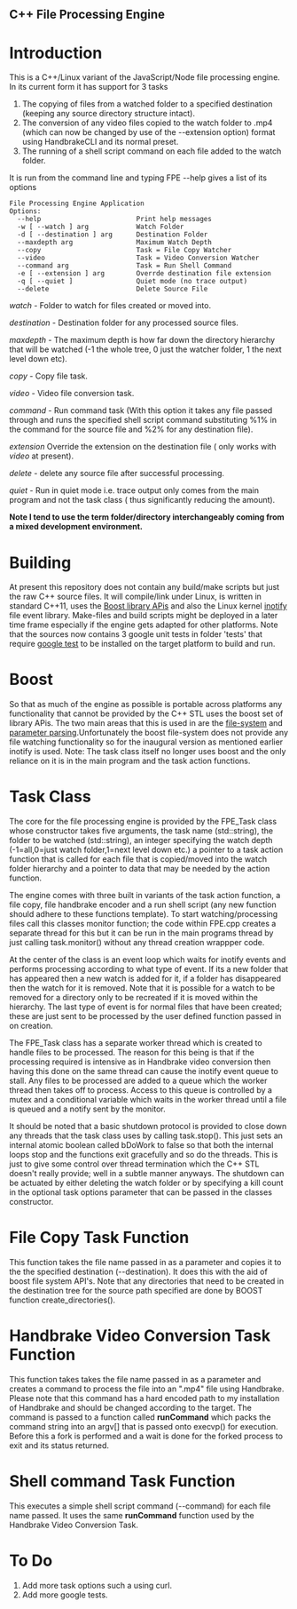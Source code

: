 ## C++ File Processing Engine ##

# Introduction #

This is a C++/Linux variant of the JavaScript/Node file processing engine. In its current form it has support for 3 tasks 

1. The copying of files from a watched folder to a specified destination (keeping any source directory structure intact).
1. The conversion of any video files copied to the watch folder to .mp4 (which can now be changed by use of the --extension option) format using HandbrakeCLI and its normal preset. 
1. The running of a shell script command on each file added to the watch folder.

It is run from the command line and typing FPE --help gives a list of its options

    File Processing Engine Application
    Options:
      --help 					 	Print help messages
      -w [ --watch ] arg 			Watch Folder
      -d [ --destination ] arg	 	Destination Folder
      --maxdepth arg  				Maximum Watch Depth
      --copy  						Task = File Copy Watcher
      --video 						Task = Video Conversion Watcher
      --command arg   				Task = Run Shell Command
      -e [ --extension ] arg  		Overrde destination file extension
      -q [ --quiet ]                Quiet mode (no trace output)
      --delete						Delete Source File
 
*watch* - Folder to watch for files created or moved into.

*destination* - Destination folder for any processed source files.

*maxdepth* - The maximum depth is how far down  the directory hierarchy that will be watched (-1 the whole tree, 0 just the watcher folder, 1 the next level down etc).

*copy* - Copy file task.

*video* - Video file conversion task.

*command* - Run command task (With this option it takes any file passed through and runs the specified shell script command substituting %1% in the command for the source file and %2% for any destination file).

*extension* Override the extension on the destination file ( only works with *video* at present).

*delete* - delete any source file after successful processing.

*quiet* - Run in quiet mode i.e. trace output only comes from the main program and not the task class ( thus significantly reducing the amount).

**Note I tend to use the term folder/directory interchangeably coming from a mixed development environment.**

# Building #

At present this repository does not contain any build/make scripts but just the raw C++ source files. It will compile/link under Linux, is written in standard C++11, uses the [Boost library APis](http://www.boost.org/) and also the Linux kernel [inotify](https://en.wikipedia.org/wiki/Inotify) file event library. Make-files and build scripts might be deployed in a later time frame especially if the engine gets adapted for other platforms. Note that the sources now contains 3 google unit tests in folder 'tests' that require [google test](https://github.com/google/googletest) to be installed on the target platform to build and run.

# Boost #

So that as much of the engine as possible is portable across platforms any functionality that cannot be provided by the C++ STL uses the boost set of library APis. The two main areas that this is used in are the [file-system](http://www.boost.org/doc/libs/1_62_0/libs/filesystem/doc/index.htm) and [parameter parsing](http://www.boost.org/doc/libs/1_62_0/libs/parameter/doc/html/index.html).Unfortunately the boost file-system does not provide any file watching functionality so for the inaugural version as mentioned earlier  inotify is used. Note: The task class itself no longer uses boost and the only reliance on it is in the main program and the task action functions.

# Task Class #

The core for the file processing engine is provided by the FPE_Task class whose constructor takes five arguments, the task name (std::string), the folder to be watched (std::string), an integer specifying the watch depth (-1=all,0=just watch folder,1=next level down etc.) a pointer to a task action function that is called for each file that is copied/moved into the watch folder hierarchy and a pointer to data that may be needed by the action function.

The engine comes with three built in variants of the task action function, a file copy, file handbrake encoder and a run shell script (any new function should adhere to these functions template). To start watching/processing files call this classes monitor function; the code within FPE.cpp creates a separate thread for this but it can be run in the main programs thread by just calling task.monitor() without any thread creation wrappper code.

At the center of the class is an event loop which waits for inotify events and performs processing according to what type of event. If its a new folder that has appeared then a new watch is added for it, if a folder has disappeared then the watch for it is removed. Note that it is possible for a watch to be removed for a directory only to be recreated if it is moved within the hierarchy. The last type of event is for normal files that have been created; these are just sent to be processed by the user defined function passed in on creation.

The FPE_Task class has a separate worker thread which is created to handle files to be processed. The reason for this being is that if the processing required is intensive as in Handbrake video conversion then having this done on the same thread can cause the inotify event queue to stall. Any files to be processed are added to a queue which the worker thread then takes off to process. Access to this queue is controlled by a mutex and a conditional variable which waits in the worker thread until a file is queued and a notify sent by the monitor.

It should be noted that a basic shutdown protocol is provided to close down any threads that the task class uses by calling task.stop(). This just sets an internal atomic boolean called bDoWork to false so that both the internal loops stop and the functions exit gracefully and so do the threads. This is just to give some control over thread termination which the C++ STL doesn't really provide; well in a subtle manner anyways. The shutdown can be actuated by either deleting the watch folder or by specifying a kill count in the optional task options parameter that can be passed in the classes constructor.

# File Copy Task Function #

This function takes the file name  passed in as a parameter and copies it to  the the specified destination (--destination). It does this with the aid of boost file system API's. Note that any directories that need to be created in the destination tree for the source path specified are done by BOOST function create_directories().

# Handbrake Video Conversion Task Function #

This function takes takes the file name passed in as a parameter and creates a command to process the file into an ".mp4" file using Handbrake. Please note that this command has a hard encoded path to my installation of Handbrake and should be changed according to the target. The command is passed to a function called **runCommand** which packs the command string into an argv[] that is  passed onto execvp() for execution. Before this a fork is performed and a wait is done for the forked process to exit and its status returned.

# Shell command Task Function #

This executes a simple shell script command (--command) for each file name passed. It uses the same **runCommand** function used by the Handbrake Video Conversion Task.

# To Do #

1. Add more task options such a using curl.
2. Add more google tests.



